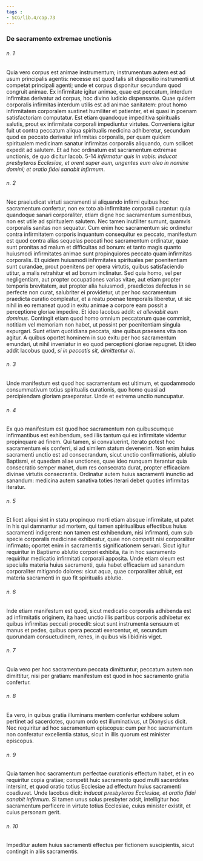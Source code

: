 ```yaml
---
tags : 
- SCG/lib.4/cap.73
---
```


### De sacramento extremae unctionis

###### n. 1
Quia vero corpus est animae instrumentum; instrumentum autem est ad usum principalis agentis: necesse est quod talis sit dispositio instrumenti ut competat principali agenti; unde et corpus disponitur secundum quod congruit animae. Ex infirmitate igitur animae, quae est peccatum, interdum infirmitas derivatur ad corpus, hoc divino iudicio dispensante. Quae quidem corporalis infirmitas interdum utilis est ad animae sanitatem: prout homo infirmitatem corporalem sustinet humiliter et patienter, et ei quasi in poenam satisfactoriam computatur. Est etiam quandoque impeditiva spiritualis salutis, prout ex infirmitate corporali impediuntur virtutes. Conveniens igitur fuit ut contra peccatum aliqua spiritualis medicina adhiberetur, secundum quod ex peccato derivatur infirmitas corporalis, per quam quidem spiritualem medicinam sanatur infirmitas corporalis aliquando, cum scilicet expedit ad salutem. Et ad hoc ordinatum est sacramentum extremae unctionis, de quo dicitur Iacob. 5-14 *infirmatur quis in vobis: inducat presbyteros Ecclesiae, et orent super eum, ungentes eum oleo in nomine domini; et oratio fidei sanabit infirmum*.

###### n. 2
Nec praeiudicat virtuti sacramenti si aliquando infirmi quibus hoc sacramentum confertur, non ex toto ab infirmitate corporali curantur: quia quandoque sanari corporaliter, etiam digne hoc sacramentum sumentibus, non est utile ad spiritualem salutem. Nec tamen inutiliter sumunt, quamvis corporalis sanitas non sequatur. Cum enim hoc sacramentum sic ordinetur contra infirmitatem corporis inquantum consequitur ex peccato, manifestum est quod contra alias sequelas peccati hoc sacramentum ordinatur, quae sunt pronitas ad malum et difficultas ad bonum: et tanto magis quanto huiusmodi infirmitates animae sunt propinquiores peccato quam infirmitas corporalis. Et quidem huiusmodi infirmitates spirituales per poenitentiam sunt curandae, prout poenitens per opera virtutis, quibus satisfaciendo utitur, a malis retrahitur et ad bonum inclinatur. Sed quia homo, vel per negligentiam, aut propter occupationes varias vitae, aut etiam propter temporis brevitatem, aut propter alia huiusmodi, praedictos defectus in se perfecte non curat, salubriter ei providetur, ut per hoc sacramentum praedicta curatio compleatur, et a reatu poenae temporalis liberetur, ut sic nihil in eo remaneat quod in exitu animae a corpore eam possit a perceptione gloriae impedire. Et ideo Iacobus addit: *et alleviabit eum dominus*. Contingit etiam quod homo omnium peccatorum quae commisit, notitiam vel memoriam non habet, ut possint per poenitentiam singula expurgari. Sunt etiam quotidiana peccata, sine quibus praesens vita non agitur. A quibus oportet hominem in suo exitu per hoc sacramentum emundari, ut nihil inveniatur in eo quod perceptioni gloriae repugnet. Et ideo addit Iacobus quod, *si in peccatis sit, dimittentur ei*.

###### n. 3
Unde manifestum est quod hoc sacramentum est ultimum, et quodammodo consummativum totius spiritualis curationis, quo homo quasi ad percipiendam gloriam praeparatur. Unde et extrema unctio nuncupatur.

###### n. 4
Ex quo manifestum est quod hoc sacramentum non quibuscumque infirmantibus est exhibendum, sed illis tantum qui ex infirmitate videntur propinquare ad finem. Qui tamen, si convaluerint, iterato potest hoc sacramentum eis conferri, si ad similem statum devenerint. Non enim huius sacramenti unctio est ad consecrandum, sicut unctio confirmationis, ablutio Baptismi, et quaedam aliae unctiones, quae ideo nunquam iterantur quia consecratio semper manet, dum res consecrata durat, propter efficaciam divinae virtutis consecrantis. Ordinatur autem huius sacramenti inunctio ad sanandum: medicina autem sanativa toties iterari debet quoties infirmitas iteratur.

###### n. 5
Et licet aliqui sint in statu propinquo morti etiam absque infirmitate, ut patet in his qui damnantur ad mortem, qui tamen spiritualibus effectibus huius sacramenti indigerent: non tamen est exhibendum, nisi infirmanti, cum sub specie corporalis medicinae exhibeatur, quae non competit nisi corporaliter infirmato; oportet enim in sacramentis significationem servari. Sicut igitur requiritur in Baptismo ablutio corpori exhibita, ita in hoc sacramento requiritur medicatio infirmitati corporali apposita. Unde etiam oleum est specialis materia huius sacramenti, quia habet efficaciam ad sanandum corporaliter mitigando dolores: sicut aqua, quae corporaliter abluit, est materia sacramenti in quo fit spiritualis ablutio.

###### n. 6
Inde etiam manifestum est quod, sicut medicatio corporalis adhibenda est ad infirmitatis originem, ita haec unctio illis partibus corporis adhibetur ex quibus infirmitas peccati procedit: sicut sunt instrumenta sensuum et manus et pedes, quibus opera peccati exercentur, et, secundum quorundam consuetudinem, renes, in quibus vis libidinis viget.

###### n. 7
Quia vero per hoc sacramentum peccata dimittuntur; peccatum autem non dimittitur, nisi per gratiam: manifestum est quod in hoc sacramento gratia confertur.

###### n. 8
Ea vero, in quibus gratia illuminans mentem confertur exhibere solum pertinet ad sacerdotes, quorum ordo est illuminativus, ut Dionysius dicit. Nec requiritur ad hoc sacramentum episcopus: cum per hoc sacramentum non conferatur excellentia status, sicut in illis quorum est minister episcopus.

###### n. 9
Quia tamen hoc sacramentum perfectae curationis effectum habet, et in eo requiritur copia gratiae; competit huic sacramento quod multi sacerdotes intersint, et quod oratio totius Ecclesiae ad effectum huius sacramenti coadiuvet. Unde Iacobus dicit: *inducat presbyteros Ecclesiae, et oratio fidei sanabit infirmum*. Si tamen unus solus presbyter adsit, intelligitur hoc sacramentum perficere in virtute totius Ecclesiae, cuius minister existit, et cuius personam gerit.

###### n. 10
Impeditur autem huius sacramenti effectus per fictionem suscipientis, sicut contingit in aliis sacramentis.

